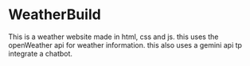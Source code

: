 # WeatherBuild
This is a weather website made in html, css and js. this uses the openWeather api for weather information. this also uses a gemini api tp integrate a chatbot.

